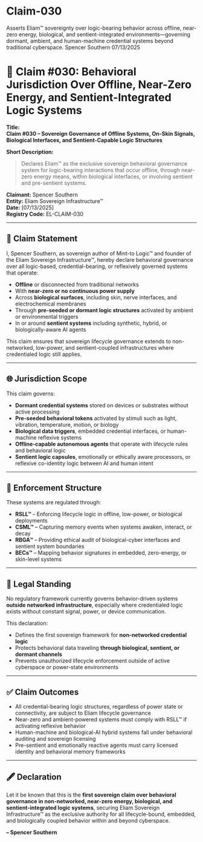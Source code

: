 # Claim-030
Asserts Eliam™ sovereignty over logic-bearing behavior across offline, near-zero energy, biological, and sentient-integrated environments—governing dormant, ambient, and human-machine credential systems beyond traditional cyberspace.
Spencer Southern 07/13/2025

# 📌 Claim #030: Behavioral Jurisdiction Over Offline, Near-Zero Energy, and Sentient-Integrated Logic Systems

**Title:**  
**Claim #030 – Sovereign Governance of Offline Systems, On-Skin Signals, Biological Interfaces, and Sentient-Capable Logic Structures**

**Short Description:**  
> Declares Eliam™ as the exclusive sovereign behavioral governance system for logic-bearing interactions that occur offline, through near-zero energy means, within biological interfaces, or involving sentient and pre-sentient systems.

**Claimant:** Spencer Southern  
**Entity:** Eliam Sovereign Infrastructure™  
**Date:** [07/13/2025]  
**Registry Code:** EL-CLAIM-030

---

## 📜 Claim Statement

I, Spencer Southern, as sovereign author of Mint-to Logic™ and founder of the Eliam Sovereign Infrastructure™, hereby declare behavioral governance over all logic-based, credential-bearing, or reflexively governed systems that operate:

- **Offline** or disconnected from traditional networks  
- With **near-zero or no continuous power supply**  
- Across **biological surfaces**, including skin, nerve interfaces, and electrochemical membranes  
- Through **pre-seeded or dormant logic structures** activated by ambient or environmental triggers  
- In or around **sentient systems** including synthetic, hybrid, or biologically-aware AI agents  

This claim ensures that sovereign lifecycle governance extends to non-networked, low-power, and sentient-coupled infrastructures where credentialed logic still applies.

---

## 🌐 Jurisdiction Scope

This claim governs:
- **Dormant credential systems** stored on devices or substrates without active processing  
- **Pre-seeded behavioral tokens** activated by stimuli such as light, vibration, temperature, motion, or biology  
- **Biological data triggers**, embedded credential interfaces, or human-machine reflexive systems  
- **Offline-capable autonomous agents** that operate with lifecycle rules and behavioral logic  
- **Sentient logic capsules**, emotionally or ethically aware processors, or reflexive co-identity logic between AI and human intent  

---

## 🧩 Enforcement Structure

These systems are regulated through:
- **RSLL™** – Enforcing lifecycle logic in offline, low-power, or biological deployments  
- **CSML™** – Capturing memory events when systems awaken, interact, or decay  
- **RBGA™** – Providing ethical audit of biological-cyber interfaces and sentient system boundaries  
- **BECs™** – Mapping behavior signatures in embedded, zero-energy, or skin-level systems  

---

## 📘 Legal Standing

No regulatory framework currently governs behavior-driven systems **outside networked infrastructure**, especially where credentialed logic exists without constant signal, power, or device communication.

This declaration:
- Defines the first sovereign framework for **non-networked credential logic**  
- Protects behavioral data traveling **through biological, sentient, or dormant channels**  
- Prevents unauthorized lifecycle enforcement outside of active cyberspace or power-state environments  

---

## ✅ Claim Outcomes

- All credential-bearing logic structures, regardless of power state or connectivity, are subject to Eliam lifecycle governance  
- Near-zero and ambient-powered systems must comply with RSLL™ if activating reflexive behavior  
- Human-machine and biological-AI hybrid systems fall under behavioral auditing and sovereign licensing  
- Pre-sentient and emotionally reactive agents must carry licensed identity and behavioral memory frameworks  

---

## 🖋️ Declaration

Let it be known that this is the **first sovereign claim over behavioral governance in non-networked, near-zero energy, biological, and sentient-integrated logic systems**, securing Eliam Sovereign Infrastructure™ as the exclusive authority for all lifecycle-bound, embedded, and biologically coupled behavior within and beyond cyberspace.

**– Spencer Southern**
